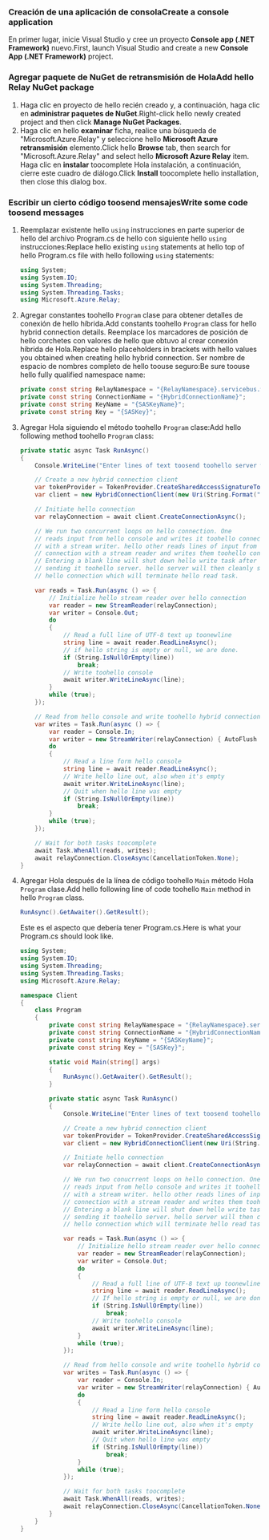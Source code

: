 ### <a name="create-a-console-application"></a><span data-ttu-id="db492-101">Creación de una aplicación de consola</span><span class="sxs-lookup"><span data-stu-id="db492-101">Create a console application</span></span>

<span data-ttu-id="db492-102">En primer lugar, inicie Visual Studio y cree un proyecto **Console app (.NET Framework)** nuevo.</span><span class="sxs-lookup"><span data-stu-id="db492-102">First, launch Visual Studio and create a new **Console App (.NET Framework)** project.</span></span>

### <a name="add-hello-relay-nuget-package"></a><span data-ttu-id="db492-103">Agregar paquete de NuGet de retransmisión de Hola</span><span class="sxs-lookup"><span data-stu-id="db492-103">Add hello Relay NuGet package</span></span>

1. <span data-ttu-id="db492-104">Haga clic en proyecto de hello recién creado y, a continuación, haga clic en **administrar paquetes de NuGet**.</span><span class="sxs-lookup"><span data-stu-id="db492-104">Right-click hello newly created project and then click **Manage NuGet Packages**.</span></span>
2. <span data-ttu-id="db492-105">Haga clic en hello **examinar** ficha, realice una búsqueda de "Microsoft.Azure.Relay" y seleccione hello **Microsoft Azure retransmisión** elemento.</span><span class="sxs-lookup"><span data-stu-id="db492-105">Click hello **Browse** tab, then search for "Microsoft.Azure.Relay" and select hello **Microsoft Azure Relay** item.</span></span> <span data-ttu-id="db492-106">Haga clic en **instalar** toocomplete Hola instalación, a continuación, cierre este cuadro de diálogo.</span><span class="sxs-lookup"><span data-stu-id="db492-106">Click **Install** toocomplete hello installation, then close this dialog box.</span></span>

### <a name="write-some-code-toosend-messages"></a><span data-ttu-id="db492-107">Escribir un cierto código toosend mensajes</span><span class="sxs-lookup"><span data-stu-id="db492-107">Write some code toosend messages</span></span>

1. <span data-ttu-id="db492-108">Reemplazar existente hello `using` instrucciones en parte superior de hello del archivo Program.cs de hello con siguiente hello `using` instrucciones:</span><span class="sxs-lookup"><span data-stu-id="db492-108">Replace hello existing `using` statements at hello top of hello Program.cs file with hello following `using` statements:</span></span>
   
    ```csharp
    using System;
    using System.IO;
    using System.Threading;
    using System.Threading.Tasks;
    using Microsoft.Azure.Relay;
    ```
2. <span data-ttu-id="db492-109">Agregar constantes toohello `Program` clase para obtener detalles de conexión de hello híbrida.</span><span class="sxs-lookup"><span data-stu-id="db492-109">Add constants toohello `Program` class for hello hybrid connection details.</span></span> <span data-ttu-id="db492-110">Reemplace los marcadores de posición de hello corchetes con valores de hello que obtuvo al crear conexión híbrida de Hola.</span><span class="sxs-lookup"><span data-stu-id="db492-110">Replace hello placeholders in brackets with hello values you obtained when creating hello hybrid connection.</span></span> <span data-ttu-id="db492-111">Ser nombre de espacio de nombres completo de hello toouse seguro:</span><span class="sxs-lookup"><span data-stu-id="db492-111">Be sure toouse hello fully qualified namespace name:</span></span>
   
    ```csharp
    private const string RelayNamespace = "{RelayNamespace}.servicebus.windows.net";
    private const string ConnectionName = "{HybridConnectionName}";
    private const string KeyName = "{SASKeyName}";
    private const string Key = "{SASKey}";
    ```
3. <span data-ttu-id="db492-112">Agregar Hola siguiendo el método toohello `Program` clase:</span><span class="sxs-lookup"><span data-stu-id="db492-112">Add hello following method toohello `Program` class:</span></span>
   
    ```csharp
    private static async Task RunAsync()
    {
        Console.WriteLine("Enter lines of text toosend toohello server with ENTER");
   
        // Create a new hybrid connection client
        var tokenProvider = TokenProvider.CreateSharedAccessSignatureTokenProvider(KeyName, Key);
        var client = new HybridConnectionClient(new Uri(String.Format("sb://{0}/{1}", RelayNamespace, ConnectionName)), tokenProvider);
   
        // Initiate hello connection
        var relayConnection = await client.CreateConnectionAsync();
   
        // We run two concurrent loops on hello connection. One 
        // reads input from hello console and writes it toohello connection 
        // with a stream writer. hello other reads lines of input from hello 
        // connection with a stream reader and writes them toohello console. 
        // Entering a blank line will shut down hello write task after 
        // sending it toohello server. hello server will then cleanly shut down
        // hello connection which will terminate hello read task.
   
        var reads = Task.Run(async () => {
            // Initialize hello stream reader over hello connection
            var reader = new StreamReader(relayConnection);
            var writer = Console.Out;
            do
            {
                // Read a full line of UTF-8 text up toonewline
                string line = await reader.ReadLineAsync();
                // if hello string is empty or null, we are done.
                if (String.IsNullOrEmpty(line))
                    break;
                // Write toohello console
                await writer.WriteLineAsync(line);
            }
            while (true);
        });
   
        // Read from hello console and write toohello hybrid connection
        var writes = Task.Run(async () => {
            var reader = Console.In;
            var writer = new StreamWriter(relayConnection) { AutoFlush = true };
            do
            {
                // Read a line form hello console
                string line = await reader.ReadLineAsync();
                // Write hello line out, also when it's empty
                await writer.WriteLineAsync(line);
                // Quit when hello line was empty
                if (String.IsNullOrEmpty(line))
                    break;
            }
            while (true);
        });
   
        // Wait for both tasks toocomplete
        await Task.WhenAll(reads, writes);
        await relayConnection.CloseAsync(CancellationToken.None);
    }
    ```
4. <span data-ttu-id="db492-113">Agregar Hola después de la línea de código toohello `Main` método Hola `Program` clase.</span><span class="sxs-lookup"><span data-stu-id="db492-113">Add hello following line of code toohello `Main` method in hello `Program` class.</span></span>
   
    ```csharp
    RunAsync().GetAwaiter().GetResult();
    ```
   
    <span data-ttu-id="db492-114">Este es el aspecto que debería tener Program.cs.</span><span class="sxs-lookup"><span data-stu-id="db492-114">Here is what your Program.cs should look like.</span></span>
   
    ```csharp
    using System;
    using System.IO;
    using System.Threading;
    using System.Threading.Tasks;
    using Microsoft.Azure.Relay;
   
    namespace Client
    {
        class Program
        {
            private const string RelayNamespace = "{RelayNamespace}.servicebus.windows.net";
            private const string ConnectionName = "{HybridConnectionName}";
            private const string KeyName = "{SASKeyName}";
            private const string Key = "{SASKey}";
   
            static void Main(string[] args)
            {
                RunAsync().GetAwaiter().GetResult();
            }
   
            private static async Task RunAsync()
            {
                Console.WriteLine("Enter lines of text toosend toohello server with ENTER");
   
                // Create a new hybrid connection client
                var tokenProvider = TokenProvider.CreateSharedAccessSignatureTokenProvider(KeyName, Key);
                var client = new HybridConnectionClient(new Uri(String.Format("sb://{0}/{1}", RelayNamespace, ConnectionName)), tokenProvider);
   
                // Initiate hello connection
                var relayConnection = await client.CreateConnectionAsync();
   
                // We run two conucrrent loops on hello connection. One 
                // reads input from hello console and writes it toohello connection 
                // with a stream writer. hello other reads lines of input from hello 
                // connection with a stream reader and writes them toohello console. 
                // Entering a blank line will shut down hello write task after 
                // sending it toohello server. hello server will then cleanly shut down
                // hello connection which will terminate hello read task.
   
                var reads = Task.Run(async () => {
                    // Initialize hello stream reader over hello connection
                    var reader = new StreamReader(relayConnection);
                    var writer = Console.Out;
                    do
                    {
                        // Read a full line of UTF-8 text up toonewline
                        string line = await reader.ReadLineAsync();
                        // If hello string is empty or null, we are done.
                        if (String.IsNullOrEmpty(line))
                            break;
                        // Write toohello console
                        await writer.WriteLineAsync(line);
                    }
                    while (true);
                });
   
                // Read from hello console and write toohello hybrid connection
                var writes = Task.Run(async () => {
                    var reader = Console.In;
                    var writer = new StreamWriter(relayConnection) { AutoFlush = true };
                    do
                    {
                        // Read a line form hello console
                        string line = await reader.ReadLineAsync();
                        // Write hello line out, also when it's empty
                        await writer.WriteLineAsync(line);
                        // Quit when hello line was empty
                        if (String.IsNullOrEmpty(line))
                            break;
                    }
                    while (true);
                });
   
                // Wait for both tasks toocomplete
                await Task.WhenAll(reads, writes);
                await relayConnection.CloseAsync(CancellationToken.None);
            }
        }
    }
    ```

